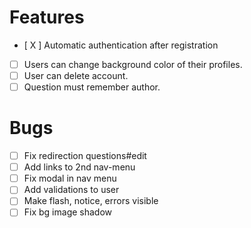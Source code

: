 # Features
- [ X ] Automatic authentication after registration
- [ ] Users can change background color of their profiles.
- [ ] User can delete account.
- [ ] Question must remember author.

# Bugs
- [ ] Fix redirection questions#edit
- [ ] Add links to 2nd nav-menu
- [ ] Fix modal in nav menu
- [ ] Add validations to user
- [ ] Make flash, notice, errors visible
- [ ] Fix bg image shadow
